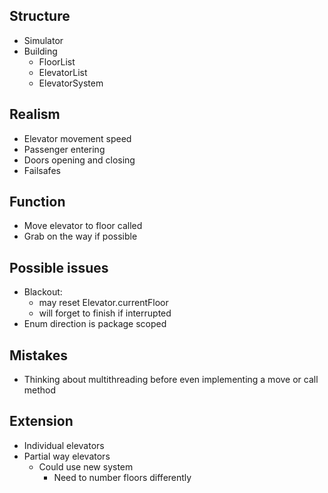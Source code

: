 
## Structure

- Simulator
- Building
    - FloorList
    - ElevatorList
    - ElevatorSystem 

## Realism

- Elevator movement speed
- Passenger entering
- Doors opening and closing
- Failsafes

## Function

- Move elevator to floor called
- Grab on the way if possible

## Possible issues

- Blackout:
    - may reset Elevator.currentFloor
    - will forget to finish if interrupted
- Enum direction is package scoped

## Mistakes

- Thinking about multithreading before even implementing a move or call method

## Extension

- Individual elevators
- Partial way elevators
    - Could use new system
        - Need to number floors differently
